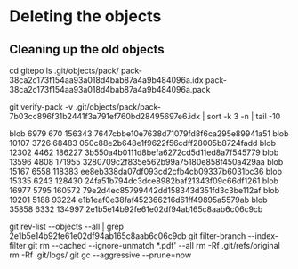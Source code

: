 Deleting the objects
====================

Cleaning up the old objects
---------------------------
cd gitepo
ls .git/objects/pack/ 
pack-38ca2c173f154aa93a018d4bab87a4a9b484096a.idx pack-38ca2c173f154aa93a018d4bab87a4a9b484096a.pack

git verify-pack -v .git/objects/pack/pack-7b03cc896f31b2441f3a791ef760bd28495697e6.idx | sort -k 3 -n | tail -10

blob 6979 670 156343 7647cbbe10e7638d71079fd8f6ca295e89941a51
blob 10107 3726 68483 050c88e2b648e1f9622f56cdff28005b8724fadd
blob 12302 4462 186227 3b550a4b0111d8befa6272cd5d11ed8a7f545779
blob 13596 4808 171955 3280709c2f835e562b99a75180e858f450a429aa
blob 15167 6558 118383 ee8eb338da07df093cd2cfb4cb09337b6031bc36
blob 15335 6243 128430 24fa51b794dc3dce8982baf21343f09c66df1261
blob 16977 5795 160572 79e2d4ec85799442dd158343d351fd3c3be112af
blob 19201 5188 93224 e1b1eaf0e38faf452366216d61ff49895a5579ab
blob 35858 6332 134997 2e1b5e14b92fe61e02df94ab165c8aab6c06c9cb 

git rev-list --objects --all | grep 2e1b5e14b92fe61e02df94ab165c8aab6c06c9cb
git filter-branch --index-filter 
git rm --cached --ignore-unmatch *.pdf' --all
rm -Rf .git/refs/original
rm -Rf .git/logs/
git gc --aggressive --prune=now

